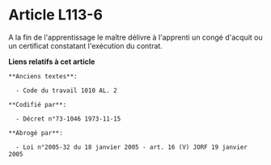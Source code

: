 # Article L113-6

A la fin de l'apprentissage le maître délivre à l'apprenti un congé d'acquit ou un certificat constatant l'exécution du
contrat.

**Liens relatifs à cet article**

	**Anciens textes**:

	  - Code du travail 1010 AL. 2

	**Codifié par**:

	  - Décret n°73-1046 1973-11-15

	**Abrogé par**:

	  - Loi n°2005-32 du 18 janvier 2005 - art. 16 (V) JORF 19 janvier 2005
